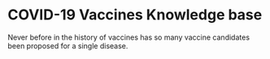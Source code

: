 # COVID-19 Vaccines Knowledge base

Never before in the history of vaccines has so many vaccine candidates been proposed for a single disease. 
